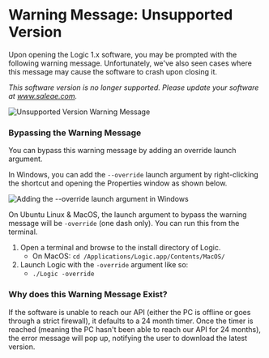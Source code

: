 # Warning Message: Unsupported Version

Upon opening the Logic 1.x software, you may be prompted with the following warning message. Unfortunately, we've also seen cases where this message may cause the software to crash upon closing it.

_This software version is no longer supported. Please update your software at www.saleae.com._

![Unsupported Version Warning Message](<../.gitbook/assets/Screen Shot 2020-08-03 at 5.35.31 PM (1).png>)

### Bypassing the Warning Message

You can bypass this warning message by adding an override launch argument.

In Windows, you can add the `--override` launch argument by right-clicking the shortcut and opening the Properties window as shown below.

![Adding the --override launch argument in Windows](../.gitbook/assets/screen-shot-2020-07-09-at-2.58.32-pm.png)

On Ubuntu Linux & MacOS, the launch argument to bypass the warning message will be `-override` (one dash only). You can run this from the terminal.

1. Open a terminal and browse to the install directory of Logic.
   * On MacOS: `cd /Applications/Logic.app/Contents/MacOS/`
2. Launch Logic with the `-override` argument like so:
   * `./Logic -override`

### Why does this Warning Message Exist?

If the software is unable to reach our API (either the PC is offline or goes through a strict firewall), it defaults to a 24 month timer. Once the timer is reached (meaning the PC hasn't been able to reach our API for 24 months), the error message will pop up, notifying the user to download the latest version.
